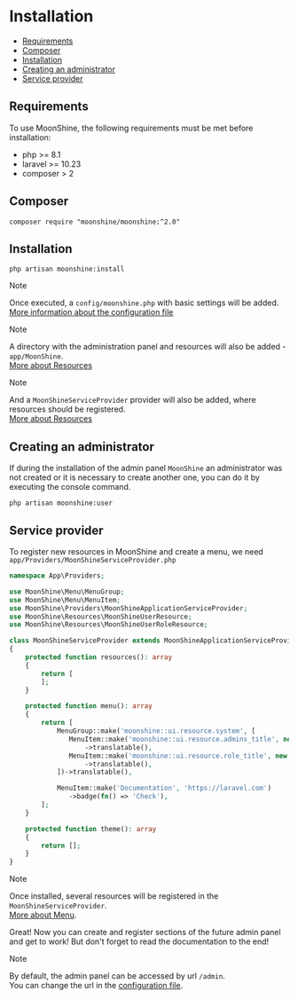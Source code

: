 # Installation

- [Requirements](#requirements)
- [Composer](#composer)
- [Installation](#install)
- [Creating an administrator](#admin)
- [Service provider](#config)

<a name="requirements"></a>
## Requirements

To use MoonShine, the following requirements must be met before installation:

- php >= 8.1
- laravel >= 10.23
- composer > 2

<a name="composer"></a>
## Composer

```shell
composer require "moonshine/moonshine:^2.0"
```

<a name="install"></a>
## Installation

```shell
php artisan moonshine:install
```

> [!NOTE]
> Once executed, a `config/moonshine.php` with basic settings will be added.  
> [More information about the configuration file](/docs/{{version}}/configuration)

> [!NOTE]
> A directory with the administration panel and resources will also be added - `app/MoonShine`.  
> [More about Resources](/docs/{{version}}/resources/index)

> [!NOTE]
> And a `MoonShineServiceProvider` provider will also be added, where resources should be registered.  
> [More about Resources](/docs/{{version}}/resources/index)

<a name="admin"></a>
## Creating an administrator

If during the installation of the admin panel `MoonShine` an administrator was not created or it is necessary to create another one, you can do it by executing the console command.

```shell
php artisan moonshine:user
```

<a name="config"></a>
## Service provider

To register new resources in MoonShine and create a menu, we need `app/Providers/MoonShineServiceProvider.php`

```php
namespace App\Providers;

use MoonShine\Menu\MenuGroup;
use MoonShine\Menu\MenuItem;
use MoonShine\Providers\MoonShineApplicationServiceProvider;
use MoonShine\Resources\MoonShineUserResource;
use MoonShine\Resources\MoonShineUserRoleResource;

class MoonShineServiceProvider extends MoonShineApplicationServiceProvider
{
    protected function resources(): array
    {
        return [
        ];
    }

    protected function menu(): array
    {
        return [
            MenuGroup::make('moonshine::ui.resource.system', [
               MenuItem::make('moonshine::ui.resource.admins_title', new MoonShineUserResource())
                   ->translatable(),
               MenuItem::make('moonshine::ui.resource.role_title', new MoonShineUserRoleResource())
                   ->translatable(),
            ])->translatable(),

            MenuItem::make('Documentation', 'https://laravel.com')
               ->badge(fn() => 'Check'),
        ];
    }

    protected function theme(): array
    {
        return [];
    }
}
```

> [!NOTE]
> Once installed, several resources will be registered in the `MoonShineServiceProvider`.  
> [More about Menu](/docs/{{version}}/menu).

Great! Now you can create and register sections of the future admin panel and get to work! But don't forget to read the documentation to the end!

> [!NOTE]
> By default, the admin panel can be accessed by url `/admin`.  
> You can change the url in the [configuration file](/docs/{{version}}/configuration).
